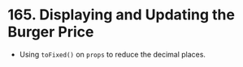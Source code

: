 # 165. Displaying and Updating the Burger Price 
- Using `toFixed()` on `props` to reduce the decimal places.